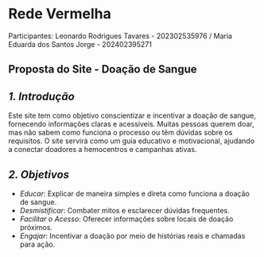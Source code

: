 # Rede Vermelha
Participantes: Leonardo Rodrigues Tavares - 202302535976 / Maria Eduarda dos Santos Jorge - 202402395271
## Proposta do Site - Doação de Sangue

## *1. Introdução*  
Este site tem como objetivo conscientizar e incentivar a doação de sangue, fornecendo informações claras e acessíveis. Muitas pessoas querem doar, mas não sabem como funciona o processo ou têm dúvidas sobre os requisitos. O site servirá como um guia educativo e motivacional, ajudando a conectar doadores a hemocentros e campanhas ativas.  

## *2. Objetivos*  
- *Educar*: Explicar de maneira simples e direta como funciona a doação de sangue.  
- *Desmistificar*: Combater mitos e esclarecer dúvidas frequentes.  
- *Facilitar o Acesso*: Oferecer informações sobre locais de doação próximos.  
- *Engajar*: Incentivar a doação por meio de histórias reais e chamadas para ação.  

